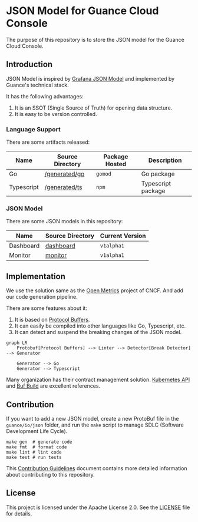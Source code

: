 # JSON Model for Guance Cloud Console

The purpose of this repository is to store the JSON model for the Guance Cloud Console.

## Introduction

JSON Model is inspired by [Grafana JSON Model](https://grafana.com/docs/grafana/latest/dashboards/build-dashboards/view-dashboard-json-model/) and implemented by Guance's technical stack.

It has the following advantages:

1. It is an SSOT (Single Source of Truth) for opening data structure.
2. It is easy to be version controlled.

### Language Support

There are some artifacts released:

| Name | Source Directory | Package Hosted | Description |
| ---- | ---------------- | --------------- | ----------- |
| Go | [/generated/go](./generated/go/) | `gomod` | Go package |
| Typescript | [/generated/ts](./generated/ts/) | `npm` | Typescript package |

### JSON Model

There are some JSON models in this repository:

| Name | Source Directory | Current Version |
| ---- | ---------------- | ----------- |
| Dashboard | [dashboard](./guance/io/json/dashboard/) | `v1alpha1` |
| Monitor | [monitor](./guance/io/json/monitor/) | `v1alpha1` |

## Implementation

We use the solution same as the [Open Metrics](https://github.com/OpenObservability/OpenMetrics) project of CNCF. And add our code generation pipeline. 

There are some features about it:

1. It is based on [Protocol Buffers](https://developers.google.com/protocol-buffers).
2. It can easily be compiled into other languages like Go, Typescript, etc.
3. It can detect and suspend the breaking changes of the JSON model.

```mermaid
graph LR
    Protobuf[Protocol Buffers] --> Linter --> Detector[Break Detector] --> Generator

    Generator --> Go
    Generator --> Typescript
```

Many organization has their contract management solution. [Kubernetes API](https://github.com/kubernetes/api/blob/master/core/v1/generated.proto) and [Buf Build](https://buf.build/) are excellent references.

## Contribution

If you want to add a new JSON model, create a new ProtoBuf file in the `guance/io/json` folder, and run the `make` script to manage SDLC (Software Development Life Cycle).

```shell
make gen  # generate code
make fmt  # format code
make lint # lint code
make test # run tests
```

This [Contribution Guidelines](https://guance.io/contribution-guide/) document contains more detailed information about contributing to this repository.

## License

This project is licensed under the Apache License 2.0. See the [LICENSE](./LICENSE) file for details.
